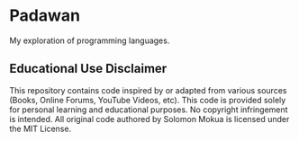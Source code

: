 # Padawan
My exploration of programming languages.

## Educational Use Disclaimer

This repository contains code inspired by or adapted from various sources (Books, Online Forums, YouTube Videos, etc). This code is provided solely for personal learning and educational purposes. No copyright infringement is intended. All original code authored by Solomon Mokua is licensed under the MIT License.